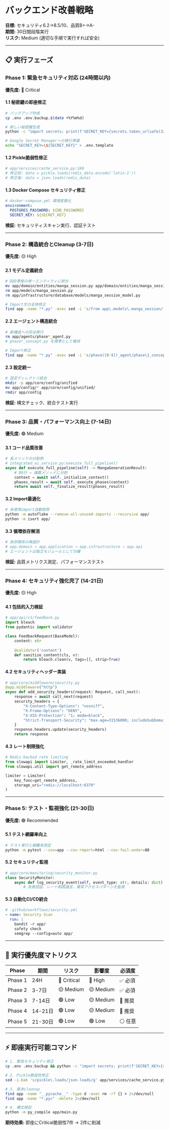 # バックエンド改善戦略

**目標:** セキュリティ6.2→8.5/10、品質B+→A-  
**期間:** 30日間段階実行  
**リスク:** Medium (適切な手順で実行すれば安全)

---

## 📋 実行フェーズ

### Phase 1: 緊急セキュリティ対応 (24時間以内)
**優先度:** 🔴 Critical

#### 1.1 秘密鍵の即座修正
```bash
# バックアップ作成
cp .env .env.backup.$(date +%Y%m%d)

# 新しい秘密鍵生成
python -c "import secrets; print(f'SECRET_KEY={secrets.token_urlsafe(32)}')" >> .env.local

# Google Secret Managerへの移行準備
echo "SECRET_KEY=\${SECRET_KEY}" > .env.template
```

#### 1.2 Pickle脆弱性修正
```python
# app/services/cache_service.py:160
# 修正前: data = pickle.loads(redis_data.encode('latin-1'))
# 修正後: data = json.loads(redis_data)
```

#### 1.3 Docker Compose セキュリティ修正
```yaml
# docker-compose.yml 環境変数化
environment:
  POSTGRES_PASSWORD: ${DB_PASSWORD}
  SECRET_KEY: ${SECRET_KEY}
```

**検証:** セキュリティスキャン実行、認証テスト

---

### Phase 2: 構造統合とCleanup (3-7日)
**優先度:** 🟡 High

#### 2.1 モデル定義統合
```bash
# DDD準拠の単一エンティティに統合
mv app/domain/entities/manga_session.py app/domain/entities/manga_session_entity.py
rm app/models/manga_session.py
rm app/infrastructure/database/models/manga_session_model.py

# Import文の全体修正
find app -name "*.py" -exec sed -i 's/from app\.models\.manga_session/from app.domain.entities.manga_session_entity/g' {} \;
```

#### 2.2 エージェント構造統合
```bash
# 新構造への完全移行
rm app/agents/phase*_agent.py
# phase*_concept.py を標準として維持

# Import修正
find app -name "*.py" -exec sed -i 's/phase([0-9])_agent/phase\1_concept/g' {} \;
```

#### 2.3 設定統一
```bash
# 設定ディレクトリ統合
mkdir -p app/core/config/unified
mv app/config/* app/core/config/unified/
rmdir app/config
```

**検証:** 構文チェック、統合テスト実行

---

### Phase 3: 品質・パフォーマンス向上 (7-14日)
**優先度:** 🟢 Medium

#### 3.1 コード品質改善
```python
# 長メソッドの分割例
# integrated_ai_service.py:execute_full_pipeline()
async def execute_full_pipeline(self) -> MangaGenerationResult:
    # 89行 → 複数メソッドに分割
    context = await self._initialize_context()
    phases_result = await self._execute_phases(context)
    return await self._finalize_result(phases_result)
```

#### 3.2 Import最適化
```bash
# 未使用import自動削除
python -m autoflake --remove-all-unused-imports --recursive app/
python -m isort app/
```

#### 3.3 循環依存解消
```python
# 依存関係の再設計
# app.domain → app.application → app.infrastructure → app.api
# エージェントは独立モジュールとして分離
```

**検証:** 品質メトリクス測定、パフォーマンステスト

---

### Phase 4: セキュリティ強化完了 (14-21日)
**優先度:** 🟡 High

#### 4.1 包括的入力検証
```python
# app/api/v1/feedback.py
import bleach
from pydantic import validator

class FeedbackRequest(BaseModel):
    content: str
    
    @validator('content')
    def sanitize_content(cls, v):
        return bleach.clean(v, tags=[], strip=True)
```

#### 4.2 セキュリティヘッダー実装
```python
# app/core/middleware/security.py
@app.middleware("http")
async def add_security_headers(request: Request, call_next):
    response = await call_next(request)
    security_headers = {
        "X-Content-Type-Options": "nosniff",
        "X-Frame-Options": "DENY",
        "X-XSS-Protection": "1; mode=block",
        "Strict-Transport-Security": "max-age=31536000; includeSubDomains"
    }
    response.headers.update(security_headers)
    return response
```

#### 4.3 レート制限強化
```python
# Redis-backed rate limiting
from slowapi import Limiter, _rate_limit_exceeded_handler
from slowapi.util import get_remote_address

limiter = Limiter(
    key_func=get_remote_address,
    storage_uri="redis://localhost:6379"
)
```

---

### Phase 5: テスト・監視強化 (21-30日)
**優先度:** 🟢 Recommended

#### 5.1 テスト網羅率向上
```bash
# テスト実行と網羅率測定
python -m pytest --cov=app --cov-report=html --cov-fail-under=80
```

#### 5.2 セキュリティ監視
```python
# app/core/monitoring/security_monitor.py
class SecurityMonitor:
    async def log_security_event(self, event_type: str, details: dict):
        # 失敗認証、レート制限違反、異常アクセスパターンを監視
```

#### 5.3 自動化CI/CD統合
```yaml
# .github/workflows/security.yml
- name: Security Scan
  run: |
    bandit -r app/
    safety check
    semgrep --config=auto app/
```

---

## 🎯 実行優先度マトリクス

| Phase | 期間 | リスク | 影響度 | 必須度 |
|-------|------|--------|--------|--------|
| Phase 1 | 24H | 🔴 Critical | 🔴 High | ✅ 必須 |
| Phase 2 | 3-7日 | 🟡 Medium | 🟡 Medium | ✅ 必須 |
| Phase 3 | 7-14日 | 🟢 Low | 🟡 Medium | 🔄 推奨 |
| Phase 4 | 14-21日 | 🟢 Low | 🟡 Medium | 🔄 推奨 |
| Phase 5 | 21-30日 | 🟢 Low | 🟢 Low | ⚪ 任意 |

---

## ⚡ 即座実行可能コマンド

```bash
# 1. 緊急セキュリティ修正
cp .env .env.backup && python -c "import secrets; print(f'SECRET_KEY={secrets.token_urlsafe(32)}')" > .env.secure

# 2. Pickle脆弱性修正
sed -i.bak 's/pickle\.loads/json.loads/g' app/services/cache_service.py

# 3. 基本cleanup
find app -name "__pycache__" -type d -exec rm -rf {} + 2>/dev/null
find app -name "*.pyc" -delete 2>/dev/null

# 4. 構文検証
python -m py_compile app/main.py
```

**期待効果:** 即座にCritical脆弱性7件 → 2件に削減